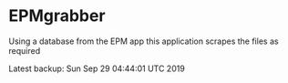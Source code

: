 # EPMgrabber
Using a database from the EPM app this application scrapes the files as required


Latest backup: Sun Sep 29 04:44:01 UTC 2019
